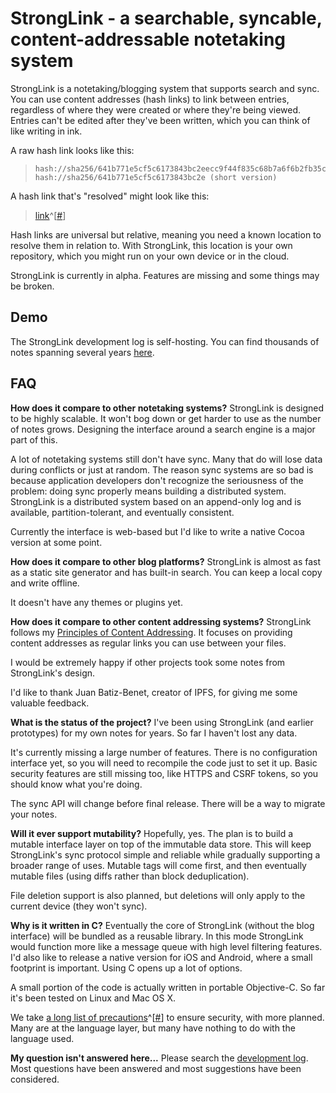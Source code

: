StrongLink - a searchable, syncable, content-addressable notetaking system
==========================================================================

StrongLink is a notetaking/blogging system that supports search and sync. You can use content addresses (hash links) to link between entries, regardless of where they were created or where they're being viewed. Entries can't be edited after they've been written, which you can think of like writing in ink.

A raw hash link looks like this:

>     hash://sha256/641b771e5cf5c6173843bc2eecc9f44f835c68b7a6f6b2fb35c60ed88af17928
>     hash://sha256/641b771e5cf5c6173843bc2e (short version)

A hash link that's "resolved" might look like this:

> [link](http://notes.bentrask.com/?q=hash://sha256/641b771e5cf5c6173843bc2eecc9f44f835c68b7a6f6b2fb35c60ed88af17928)^\[[#](hash://sha256/641b771e5cf5c6173843bc2eecc9f44f835c68b7a6f6b2fb35c60ed88af17928)\]

Hash links are universal but relative, meaning you need a known location to resolve them in relation to. With StrongLink, this location is your own repository, which you might run on your own device or in the cloud.

StrongLink is currently in alpha. Features are missing and some things may be broken.

Demo
----

The StrongLink development log is self-hosting. You can find thousands of notes spanning several years [here](http://notes.bentrask.com/).

FAQ
---

**How does it compare to other notetaking systems?**
StrongLink is designed to be highly scalable. It won't bog down or get harder to use as the number of notes grows. Designing the interface around a search engine is a major part of this.

A lot of notetaking systems still don't have sync. Many that do will lose data during conflicts or just at random. The reason sync systems are so bad is because application developers don't recognize the seriousness of the problem: doing sync properly means building a distributed system. StrongLink is a distributed system based on an append-only log and is available, partition-tolerant, and eventually consistent.

Currently the interface is web-based but I'd like to write a native Cocoa version at some point.

**How does it compare to other blog platforms?**
StrongLink is almost as fast as a static site generator and has built-in search. You can keep a local copy and write offline.

It doesn't have any themes or plugins yet.

**How does it compare to other content addressing systems?**
StrongLink follows my [Principles of Content Addressing](http://bentrask.com/notes/content-addressing.html). It focuses on providing content addresses as regular links you can use between your files.

I would be extremely happy if other projects took some notes from StrongLink's design.

I'd like to thank Juan Batiz-Benet, creator of IPFS, for giving me some valuable feedback.

**What is the status of the project?**
I've been using StrongLink (and earlier prototypes) for my own notes for years. So far I haven't lost any data.

It's currently missing a large number of features. There is no configuration interface yet, so you will need to recompile the code just to set it up. Basic security features are still missing too, like HTTPS and CSRF tokens, so you should know what you're doing.

The sync API will change before final release. There will be a way to migrate your notes.

**Will it ever support mutability?**
Hopefully, yes. The plan is to build a mutable interface layer on top of the immutable data store. This will keep StrongLink's sync protocol simple and reliable while gradually supporting a broader range of uses. Mutable tags will come first, and then eventually mutable files (using diffs rather than block deduplication).

File deletion support is also planned, but deletions will only apply to the current device (they won't sync).

**Why is it written in C?**
Eventually the core of StrongLink (without the blog interface) will be bundled as a reusable library. In this mode StrongLink would function more like a message queue with high level filtering features. I'd also like to release a native version for iOS and Android, where a small footprint is important. Using C opens up a lot of options.

A small portion of the code is actually written in portable Objective-C. So far it's been tested on Linux and Mac OS X.

We take [a long list of precautions](http://notes.bentrask.com/?q=hash://sha256/b5cfd43def108b74b5bb5da3ae92613fc27624811df8a6d1aea7ff558e8bc934)^\[[#](hash://sha256/b5cfd43def108b74b5bb5da3ae92613fc27624811df8a6d1aea7ff558e8bc934)\] to ensure security, with more planned. Many are at the language layer, but many have nothing to do with the language used.

**My question isn't answered here...**
Please search the [development log](http://notes.bentrask.com/). Most questions have been answered and most suggestions have been considered.

